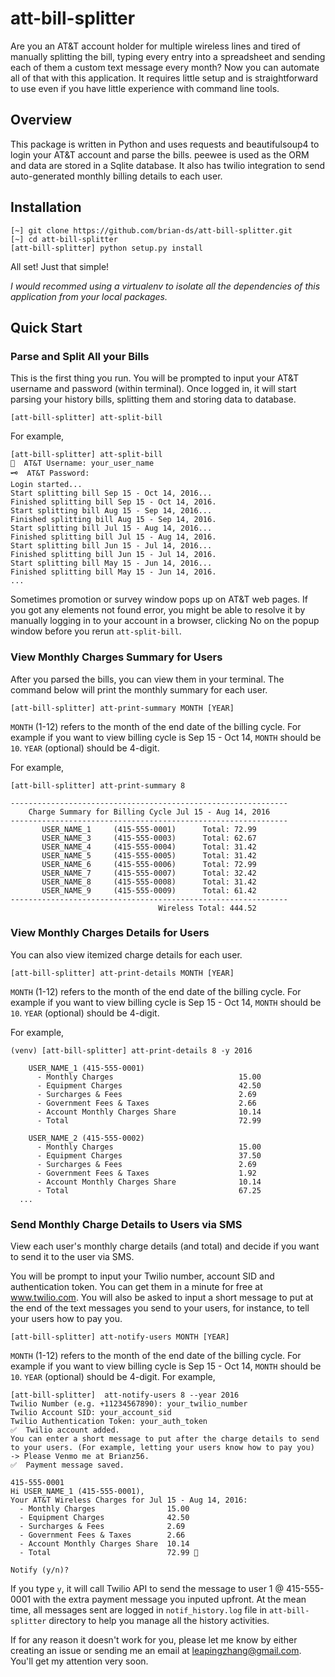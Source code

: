 # att-bill-splitter

Are you an AT&T account holder for multiple wireless lines and tired of manually splitting the bill, typing every entry into a spreadsheet and sending each of them a custom text message every month? Now you can automate all of that with this application. It requires little setup and is straightforward to use even if you have little experience with command line tools.

## Overview

This package is written in Python and uses requests and beautifulsoup4 to login your AT&T account and parse the bills. peewee is used as the ORM and data are stored in a Sqlite database. It also has twilio integration to send auto-generated monthly billing details to each user.

## Installation
```
[~] git clone https://github.com/brian-ds/att-bill-splitter.git
[~] cd att-bill-splitter
[att-bill-splitter] python setup.py install
```
All set! Just that simple!

*I would recommed using a virtualenv to isolate all the dependencies of this application from your local packages.*

## Quick Start
### Parse and Split All your Bills
This is the first thing you run. You will be prompted to input your AT&T username and password (within terminal). Once logged in, it will start parsing your history bills, splitting them and storing data to database.
```
[att-bill-splitter] att-split-bill
```
For example,
```
[att-bill-splitter] att-split-bill
👤  AT&T Username: your_user_name
🗝  AT&T Password:
Login started...
Start splitting bill Sep 15 - Oct 14, 2016...
Finished splitting bill Sep 15 - Oct 14, 2016.
Start splitting bill Aug 15 - Sep 14, 2016...
Finished splitting bill Aug 15 - Sep 14, 2016.
Start splitting bill Jul 15 - Aug 14, 2016...
Finished splitting bill Jul 15 - Aug 14, 2016.
Start splitting bill Jun 15 - Jul 14, 2016...
Finished splitting bill Jun 15 - Jul 14, 2016.
Start splitting bill May 15 - Jun 14, 2016...
Finished splitting bill May 15 - Jun 14, 2016.
...
```
Sometimes promotion or survey window pops up on AT&T web pages. If you got any elements not found error, you might be able to resolve it by manually logging in to your account in a browser, clicking No on the popup window before you rerun `att-split-bill`.

### View Monthly Charges Summary for Users
After you parsed the bills, you can view them in your terminal. The command below will print the monthly summary for each user.
```
[att-bill-splitter] att-print-summary MONTH [YEAR]
```
`MONTH` (1-12) refers to the month of the end date of the billing cycle. For example if you want to view billing cycle is Sep 15 - Oct 14, `MONTH` should be `10`. `YEAR` (optional) should be 4-digit.

For example,
```
[att-bill-splitter] att-print-summary 8

--------------------------------------------------------------
    Charge Summary for Billing Cycle Jul 15 - Aug 14, 2016
--------------------------------------------------------------
       USER_NAME_1     (415-555-0001)      Total: 72.99
       USER_NAME_3     (415-555-0003)      Total: 62.67
       USER_NAME_4     (415-555-0004)      Total: 31.42
       USER_NAME_5     (415-555-0005)      Total: 31.42
       USER_NAME_6     (415-555-0006)      Total: 72.99
       USER_NAME_7     (415-555-0007)      Total: 32.42
       USER_NAME_8     (415-555-0008)      Total: 31.42
       USER_NAME_9     (415-555-0009)      Total: 61.42
--------------------------------------------------------------
                                 Wireless Total: 444.52
```

### View Monthly Charges Details for Users
You can also view itemized charge details for each user.
```
[att-bill-splitter] att-print-details MONTH [YEAR]
```
`MONTH` (1-12) refers to the month of the end date of the billing cycle. For example if you want to view billing cycle is Sep 15 - Oct 14, `MONTH` should be `10`. `YEAR` (optional) should be 4-digit.

For example,
```
(venv) [att-bill-splitter] att-print-details 8 -y 2016

    USER_NAME_1 (415-555-0001)
      - Monthly Charges                            15.00
      - Equipment Charges                          42.50
      - Surcharges & Fees                          2.69
      - Government Fees & Taxes                    2.66
      - Account Monthly Charges Share              10.14
      - Total                                      72.99

    USER_NAME_2 (415-555-0002)
      - Monthly Charges                            15.00
      - Equipment Charges                          37.50
      - Surcharges & Fees                          2.69
      - Government Fees & Taxes                    1.92
      - Account Monthly Charges Share              10.14
      - Total                                      67.25
  ...
 ```
### Send Monthly Charge Details to Users via SMS
View each user's monthly charge details (and total) and decide if you want to send it to the user via SMS.

You will be prompt to input your Twilio number, account SID and authentication token. You can get them in a minute for free at www.twilio.com. You will also be asked to input a short message to put at the end of the text messages you send to your users, for instance, to tell your users how to pay you.
```
[att-bill-splitter] att-notify-users MONTH [YEAR]
```
`MONTH` (1-12) refers to the month of the end date of the billing cycle. For example if you want to view billing cycle is Sep 15 - Oct 14, `MONTH` should be `10`. `YEAR` (optional) should be 4-digit.
For example,
```
[att-bill-splitter]  att-notify-users 8 --year 2016
Twilio Number (e.g. +11234567890): your_twilio_number
Twilio Account SID: your_account_sid
Twilio Authentication Token: your_auth_token
✅  Twilio account added.
You can enter a short message to put after the charge details to send to your users. (For example, letting your users know how to pay you)
-> Please Venmo me at Brianz56.
✅  Payment message saved.

415-555-0001
Hi USER_NAME_1 (415-555-0001),
Your AT&T Wireless Charges for Jul 15 - Aug 14, 2016:
  - Monthly Charges                15.00
  - Equipment Charges              42.50
  - Surcharges & Fees              2.69
  - Government Fees & Taxes        2.66
  - Account Monthly Charges Share  10.14
  - Total                          72.99 🤑

Notify (y/n)?
```
If you type `y`, it will call Twilio API to send the message to user 1 @ 415-555-0001 with the extra payment message you inputed upfront. At the mean time, all messages sent are logged in `notif_history.log` file in `att-bill-splitter` directory to help you manage all the history activities.

If for any reason it doesn't work for you, please let me know by either creating an issue or sending me an email at leapingzhang@gmail.com. You'll get my attention very soon.
